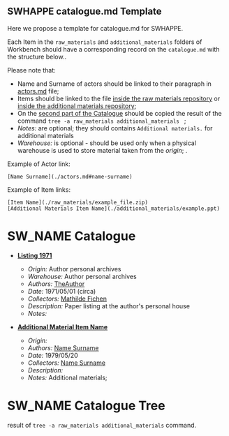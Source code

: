 ## SWHAPPE catalogue.md Template

Here we propose a template for catalogue<span>.md for SWHAPPE.

Each Item in the `raw_materials` and `additional_materials` folders of Workbench should have a corresponding record on the `catalogue.md` with the structure below..

Please note that:
* Name and Surname of actors should be linked to their paragraph in [actors.md](./actors.md) file;
* Items should be linked to the file [inside the raw materials repository](./raw_matherials/) or [inside the additional materials repository](./additional_matherials/);
* On the [second part of the Catalogue](./catalogue.md#SW_NAME-Catalogue-Tree) should be copied the result of the command `tree -a raw_materials additional_materials ` ;
* *Notes:* are optional; they should contains `Additional materials.` for additional materials
* *Warehouse:* is optional - should be used only when a physical warehouse is used to store material taken from the *origin*; .

Example of Actor link:
~~~
[Name Surname](./actors.md#name-surname)
~~~
Example of Item links:
~~~
[Item Name](./raw_materials/example_file.zip)
[Additional Materials Item Name](./additional_materials/example.ppt)
~~~


# SW_NAME Catalogue


* **[Listing 1971](./raw_materials/listing1971.pdf)**
  * *Origin:* Author personal archives
  * *Warehouse:* Author personal archives
  * *Authors:* [TheAuthor](./actors.md#name-surname)
  * *Date:* 1971/05/01 (circa) 
  * *Collectors:* [Mathilde Fichen](./actors.md#name-surname)
  * *Description:* Paper listing at the author's personal house
  * *Notes:* 
  
* **[Additional Material Item Name](./additional_materials/example.ppt)**
  * *Origin:* 
  * *Authors:* [Name Surname](./actors.md#name-surname)
  * *Date:* 1979/05/20 
  * *Collectors:* [Name Surname](./actors.md#name-surname)
  * *Description:* 
  * *Notes:* Additional materials;

# SW_NAME Catalogue Tree


result of `tree -a raw_materials additional_materials` command.
